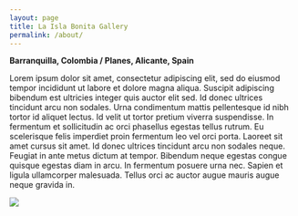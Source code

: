 ```yaml
---
layout: page
title: La Isla Bonita Gallery
permalink: /about/
---
```


**Barranquilla, Colombia / Planes, Alicante, Spain**  

Lorem ipsum dolor sit amet, consectetur adipiscing elit, sed do eiusmod tempor incididunt ut labore et dolore magna aliqua. Suscipit adipiscing bibendum est ultricies integer quis auctor elit sed. Id donec ultrices tincidunt arcu non sodales. Urna condimentum mattis pellentesque id nibh tortor id aliquet lectus. Id velit ut tortor pretium viverra suspendisse. In fermentum et sollicitudin ac orci phasellus egestas tellus rutrum. Eu scelerisque felis imperdiet proin fermentum leo vel orci porta. Laoreet sit amet cursus sit amet. Id donec ultrices tincidunt arcu non sodales neque. Feugiat in ante metus dictum at tempor. Bibendum neque egestas congue quisque egestas diam in arcu. In fermentum posuere urna nec. Sapien et ligula ullamcorper malesuada. Tellus orci ac auctor augue mauris augue neque gravida in.

<a href="{{ '/img/acabar-con-todo.jpg' | absolute_url }}">
  <img src="{{ '/img/acabar-con-todo.jpg' | absolute_url }}"/>
</a>
